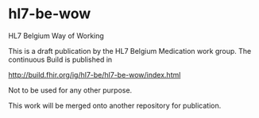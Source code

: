 # hl7-be-wow
 HL7 Belgium Way of Working

This is a draft publication by the HL7 Belgium Medication work group. 
The continuous Build is published in  

http://build.fhir.org/ig/hl7-be/hl7-be-wow/index.html

Not to be used for any other purpose.

This work will be merged onto another repository for publication.
 
 

